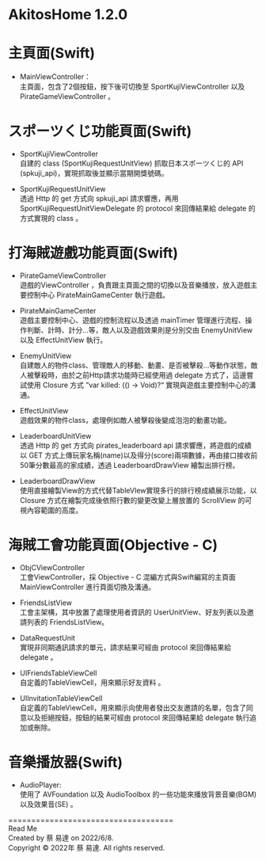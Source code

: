 # AkitosHome 1.2.0


# 主頁面(Swift)
- MainViewController：  
主頁面，包含了2個按鈕，按下後可切換至 SportKujiViewController 以及 PirateGameViewController 。


# スポーツくじ功能頁面(Swift)
- SportKujiViewController  
自建的 class (SportKujiRequestUnitView) 抓取日本スポーツくじ的 API (spkuji_api)，實現抓取後並顯示當期開獎號碼。

- SportKujiRequestUnitView  
透過 Http 的 get 方式向 spkuji_api 請求響應，再用 SportKujiRequestUnitViewDelegate 的 protocol 來回傳結果給 delegate 的方式實現的 class 。

# 打海賊遊戲功能頁面(Swift)
- PirateGameViewController  
遊戲的ViewController ，負責跟主頁面之間的切換以及音樂播放，放入遊戲主要控制中心 PirateMainGameCenter 執行遊戲。

- PirateMainGameCenter  
遊戲主要控制中心、遊戲的控制流程以及透過 mainTimer 管理進行流程、操作判斷、計時、計分...等，敵人以及遊戲效果則是分別交由 EnemyUnitView 以及 EffectUnitView 執行。  

- EnemyUnitView  
自建敵人的物件class、管理敵人的移動、動畫、是否被擊殺...等動作狀態，敵人被擊殺時，由於之前Http請求功能時已經使用過 delegate 方式了，這邊嘗試使用 Closure 方式 ”var killed: (() -> Void)?“ 實現與遊戲主要控制中心的溝通。

- EffectUnitView  
遊戲效果的物件class，處理例如敵人被擊殺後變成泡泡的動畫功能。  

- LeaderboardUnitView  
透過 Http 的 get 方式向 pirates_leaderboard api 請求響應，將遊戲的成績以 GET 方式上傳玩家名稱(name)以及得分(score)兩項數據，再由接口接收前50筆分數最高的家成績，透過 LeaderboardDrawView 繪製出排行榜。

- LeaderboardDrawView  
使用直接繪製View的方式代替TableVIew實現多行的排行榜成績展示功能，以 Closure 方式在繪製完成後依照行數的變更改變上層放置的 ScrollView 的可視內容範圍的高度。

# 海賊工會功能頁面(Objective - C)
- ObjCViewController  
工會ViewController，採 Objective - C 混編方式與Swift編寫的主頁面 MainViewController 進行頁面切換及溝通。

- FriendsListView  
工會主架構，其中放置了處理使用者資訊的 UserUnitView、好友列表以及邀請列表的 FriendsListView。

- DataRequestUnit  
實現非同期通訊請求的單元，請求結果可經由 protocol 來回傳結果給 delegate 。

- UIFriendsTableViewCell  
自定義的TableViewCell，用來顯示好友資料 。

- UIInvitationTableViewCell  
自定義的TableViewCell，用來顯示向使用者發出交友邀請的名單，包含了同意以及拒絕按鈕，按鈕的結果可經由 protocol 來回傳結果給 delegate 執行追加或刪除。

# 音樂播放器(Swift)
- AudioPlayer:  
使用了 AVFoundation 以及 AudioToolbox 的一些功能來播放背景音樂(BGM)以及效果音(SE) 。

====================================  
Read Me  
Created by 蔡 易達 on 2022/6/8.  
Copyright © 2022年 蔡 易達. All rights reserved.
